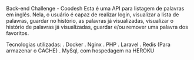 Back-end Challenge - Coodesh
Esta é uma API para listagem de palavras em inglês. Nela, o usuário é capaz de realizar login, visualizar a lista de palavras, 
guardar no histório, as palavras já visualizadas, visualizar o histório de palavras já visualizadas, guardar e/ou remover uma palavra dos favoritos.

Tecnologias utilizadas:
    . Docker 
    . Nginx
    . PHP
    . Laravel
    . Redis (Para armazenar o CACHE)
    . MySql, com hospedagem na HEROKU
